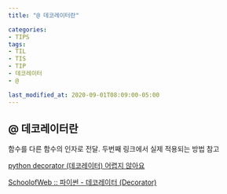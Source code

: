 ```yaml
---
title: "@ 데코레이터란"

categories:
- TIPS
tags:
- TIL
- TIS
- TIP
- 데코레이터
- @

last_modified_at: 2020-09-01T08:09:00-05:00
---
```


## @ 데코레이터란

함수를 다른 함수의 인자로 전달. 두번째 링크에서 실제 적용되는 방법 참고

[python decorator (데코레이터) 어렵지 않아요](https://bluese05.tistory.com/30)

[SchoolofWeb :: 파이썬 - 데코레이터 (Decorator)](http://schoolofweb.net/blog/posts/%ED%8C%8C%EC%9D%B4%EC%8D%AC-%EB%8D%B0%EC%BD%94%EB%A0%88%EC%9D%B4%ED%84%B0-decorator/)
